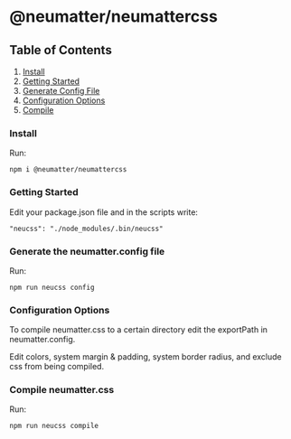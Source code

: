 # @neumatter/neumattercss

## Table of Contents
1. [ Install ](#install) <br />
2. [ Getting Started ](#gettingstarted) <br />
3. [ Generate Config File ](#genconfig) <br />
4. [ Configuration Options ](#config) <br />
5. [ Compile ](#compile) <br />

<a name="install"></a>
### Install
Run:
    
    npm i @neumatter/neumattercss 

<a name="gettingstarted"></a>
### Getting Started
Edit your package.json file and in the scripts write:
    
    "neucss": "./node_modules/.bin/neucss"

<a name="genconfig"></a>
### Generate the neumatter.config file
Run: 
    
    npm run neucss config

<a name="config"></a>
### Configuration Options
To compile neumatter.css to a certain directory edit the exportPath in neumatter.config.

Edit colors, system margin & padding, system border radius, and exclude css from being compiled.

<a name="compile"></a>
### Compile neumatter.css
Run: 
    
    npm run neucss compile
